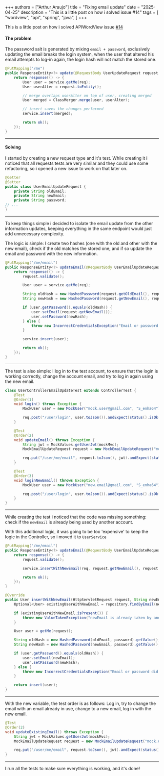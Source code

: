 +++
authors = ["Arthur Araujo"]
title = "Fixing email update"
date = "2025-04-25"
description = "This is a little post on how i solved issue #14"
tags = [
    "wordview",
    "api",
    "spring",
    "java",
]
+++

This is a little post on how i solved APIWordView issue [#14](https://github.com/word-view/APIWordView/issues/14)

#### The problem
The password salt is generated by mixing `email + password`, exclusively updating the email breaks the
login system, when the user that altered his email attempts to log-in again, the login hash will not 
match the stored one.  

```java
@PutMapping("/me")
public ResponseEntity<?> update(@RequestBody UserUpdateRequest request, HttpServletRequest req) {
	return response(() -> {
		User user = service.getMe(req);
		User userAlter = request.toEntity();

		// merge overlaps userAlter on top of user, creating merged
		User merged = ClassMerger.merge(user, userAlter);

		// insert saves the changes performed
		service.insert(merged);

		return ok();
	});
}
```

---

#### Solving
I started by creating a new request type and it's test. While creating it i noticed that all requests tests
are very similar and they could use some refactoring, so i opened a new issue to work on that later on.

```java
@Getter
@Setter
public class UserEmailUpdateRequest {
    private String oldEmail;
    private String newEmail;
    private String password;
// ...
}
```

---

To keep things simple i decided to isolate the email update from the other information updates, 
keeping everything in the same endpoint would just add unnecessary complexity.

The logic is simple: I create two hashes (one with the old and other with the new email), check if the old
matches the stored one, and if so update the email and password with the new information.

```java
@PutMapping("/me/email")
public ResponseEntity<?> updateEmail(@RequestBody UserEmailUpdateRequest request, HttpServletRequest req) {					
	return response(() -> {
		request.validate();

		User user = service.getMe(req);

		String oldHash = new HashedPassword(request.getOldEmail(), request.getPassword()).getValue();
		String newHash = new HashedPassword(request.getNewEmail(), request.getPassword()).getValue();

		if (user.getPassword().equals(oldHash)) {
			user.setEmail(request.getNewEmail());
			user.setPassword(newHash);
		} else {
			throw new IncorrectCredentialsException("Email or password did not match");
		}

		service.insert(user);

		return ok();
	});
}
```

___

The test is also simple: I log in to the test account, to ensure that the login is working correctly,
change the account email, and try to log in again using the new email.

```java
class UserControllerEmailUpdateTest extends ControllerTest {
    @Test
    @Order(1)
    void login() throws Exception {
        MockUser user = new MockUser("mock.user@gmail.com", "S_enha64");

        req.post("/user/login", user.toJson()).andExpect(status().isOk());
    }

    @Test
    @Order(2)
    void updateEmail() throws Exception {
        String jwt = MockValues.getUserJwt(mockMvc);
        MockEmailUpdateRequest request = new MockEmailUpdateRequest("mock.user@gmail.com", "new.email@gmail.com", "S_enha64");

        req.put("/user/me/email", request.toJson(), jwt).andExpect(status().isOk());
    }

    @Test
    @Order(3)
    void loginNewEmail() throws Exception {
        MockUser user = new MockUser("new.email@gmail.com", "S_enha64");

        req.post("/user/login", user.toJson()).andExpect(status().isOk());
    }
}
```

---

While creating the test i noticed that the code was missing something: check if the `newEmail` is already being used by another account. 

With this additional logic, it was going to be too 'expensive' to keep the logic in the Controller, so i moved it to `UserService`

```java
@PutMapping("/me/email")
public ResponseEntity<?> updateEmail(@RequestBody UserEmailUpdateRequest request, HttpServletRequest req) {
	return response(() -> {
		request.validate();

		service.insertWithNewEmail(req, request.getNewEmail(), request.getOldEmail(), request.getPassword());

		return ok();
	});
}
```

```java
@Override
public User insertWithNewEmail(HttpServletRequest request, String newEmail, String oldEmail, String password) throws ValueTakenException, InvalidKeySpecException, NoSuchEntryException, IncorrectCredentialsException {
    Optional<User> existingUserWithNewEmail = repository.findByEmail(newEmail);

    if (existingUserWithNewEmail.isPresent()) {
        throw new ValueTakenException("newEmail is already taken by another account.");
    }

    User user = getMe(request);

    String oldHash = new HashedPassword(oldEmail, password).getValue();
    String newHash = new HashedPassword(newEmail, password).getValue();

    if (user.getPassword().equals(oldHash)) {
        user.setEmail(newEmail);
        user.setPassword(newHash);
    } else {
        throw new IncorrectCredentialsException("Email or password did not match");
    }

    return insert(user);
}
```

---

With the new variable, the test order is as follows: Log in, try to change the email with an email already in use, change to a new email, log in with the new email.

```java
@Test
@Order(2)
void updateExistingEmail() throws Exception {
    String jwt = MockValues.getUserJwt(mockMvc);
    MockEmailUpdateRequest request = new MockEmailUpdateRequest("mock.user@gmail.com", "mock.admin@gmail.com", "S_enha64");

    req.put("/user/me/email", request.toJson(), jwt).andExpect(status().isForbidden());
}
```

---

I run all the tests to make sure everything is working, and it's done!
